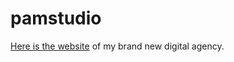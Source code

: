 # pamstudio
<a href="https://pamstudio.co" rel="lol">Here is the website</a> of my brand new digital agency.
